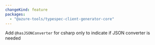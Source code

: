 ```yaml
---
changeKind: feature
packages:
  - "@azure-tools/typespec-client-generator-core"
---
```


Add `@hasJSONConverter` for csharp only to indicate if JSON converter is needed